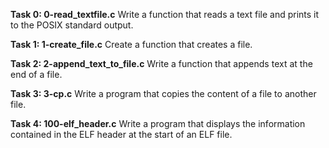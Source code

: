 **Task 0: 0-read_textfile.c**
Write a function that reads a text file and prints it to the POSIX standard output.

**Task 1: 1-create_file.c**
Create a function that creates a file.

**Task 2: 2-append_text_to_file.c**
Write a function that appends text at the end of a file.

**Task 3: 3-cp.c**
Write a program that copies the content of a file to another file.

**Task 4: 100-elf_header.c**
Write a program that displays the information contained in the ELF header at the start of an ELF file.
